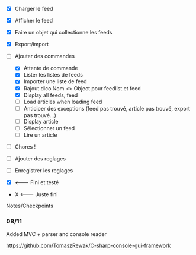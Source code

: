 * [x] Charger le feed 
* [x] Afficher le feed 
* [x] Faire un objet qui collectionne les feeds 
* [x] Export/import 
* [ ] Ajouter des commandes
	* [x] Attente de commande
	* [x] Lister les listes de feeds
	* [x] Importer une liste de feed
	* [x] Rajout dico Nom <> Object pour feedlist et feed
	* [x] Display all feeds, feed 
	* [ ] Load articles when loading feed
	* [ ] Anticiper des exceptions (feed pas trouvé, article pas trouvé, export pas trouvé...)
	* [ ] Display article
	* [ ] Sélectionner un feed
	* [ ] Lire un article
* [ ] Chores !
* [ ] Ajouter des reglages
* [ ] Enregistrer les reglages


* [x] <--- Fini et testé
* X <--- Juste fini

Notes/Checkpoints

### 08/11
Added MVC + parser and console reader

https://github.com/TomaszRewak/C-sharp-console-gui-framework